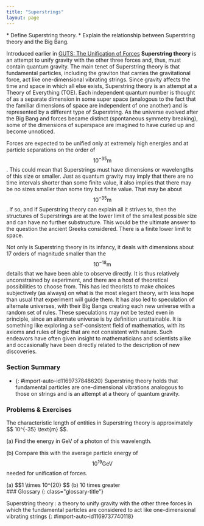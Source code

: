 ```yaml
---
title: "Superstrings"
layout: page
---
```



<div class="abstract" markdown="1">
* Define Superstring theory.
* Explain the relationship between Superstring theory and the Big Bang.
</div>

Introduced earlier in [GUTS: The Unification of Forces](/m42680) **Superstring theory** is an attempt to unify gravity with the other three forces and, thus, must contain quantum gravity. The main tenet of Superstring theory is that fundamental particles, including the graviton that carries the gravitational force, act like one-dimensional vibrating strings. Since gravity affects the time and space in which all else exists, Superstring theory is an attempt at a Theory of Everything (TOE). Each independent quantum number is thought of as a separate dimension in some super space (analogous to the fact that the familiar dimensions of space are independent of one another) and is represented by a different type of Superstring. As the universe evolved after the Big Bang and forces became distinct (spontaneous symmetry breaking), some of the dimensions of superspace are imagined to have curled up and become unnoticed.

Forces are expected to be unified only at extremely high energies and at particle separations on the order of  $$ 10^{-35} \text{m} $$
. This could mean that Superstrings must have dimensions or wavelengths of this size or smaller. Just as quantum gravity may imply that there are no time intervals shorter than some finite value, it also implies that there may be no sizes smaller than some tiny but finite value. That may be about  $$ 10^{-35} \text{m} $$
. If so, and if Superstring theory can explain all it strives to, then the structures of Superstrings are at the lower limit of the smallest possible size and can have no further substructure. This would be the ultimate answer to the question the ancient Greeks considered. There is a finite lower limit to space.

Not only is Superstring theory in its infancy, it deals with dimensions about 17 orders of magnitude smaller than the  $$ 10^{-18} \text{m} $$
 details that we have been able to observe directly. It is thus relatively unconstrained by experiment, and there are a host of theoretical possibilities to choose from. This has led theorists to make choices subjectively (as always) on what is the most elegant theory, with less hope than usual that experiment will guide them. It has also led to speculation of alternate universes, with their Big Bangs creating each new universe with a random set of rules. These speculations may not be tested even in principle, since an alternate universe is by definition unattainable. It is something like exploring a self-consistent field of mathematics, with its axioms and rules of logic that are not consistent with nature. Such endeavors have often given insight to mathematicians and scientists alike and occasionally have been directly related to the description of new discoveries.

### Section Summary

* {: #import-auto-id1169737848620} Superstring theory holds that fundamental particles are one-dimensional vibrations analogous to those on strings and is an attempt at a theory of quantum gravity.

### Problems &amp; Exercises

<div class="exercise" data-element-type="problems-exercises">
<div class="problem" markdown="1">
The characteristic length of entities in Superstring theory is approximately  $$ 10^{-35} \text{m} $$.

(a) Find the energy in GeV of a photon of this wavelength.

(b) Compare this with the average particle energy of  $$ 10^{19} \text{GeV} $$
 needed for unification of forces.

</div>
<div class="solution" data-element-type="problems-exercises" markdown="1">
(a)  $$1 \times 10^{20}  $$
(b) 10 times greater

</div>
</div>

<div class="glossary" markdown="1">
### Glossary
{: class="glossary-title"}

Superstring theory
: a theory to unify gravity with the other three forces in which the fundamental particles are considered to act like one-dimensional vibrating strings
{: #import-auto-id1169737740118}

</div>
